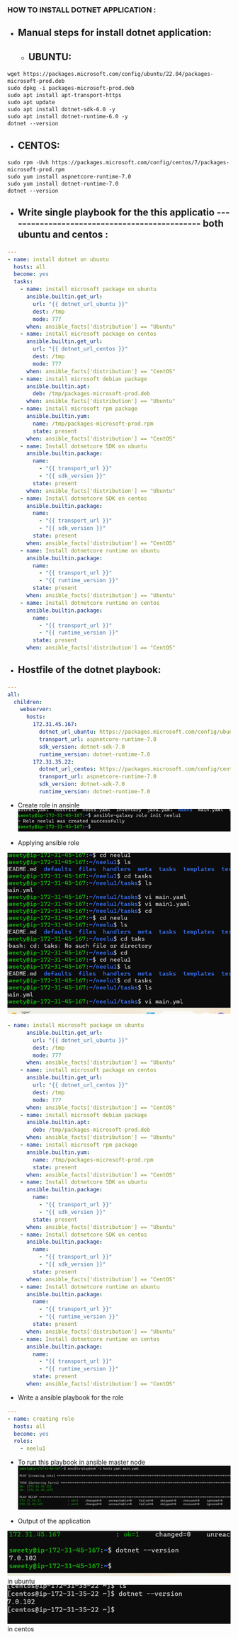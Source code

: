 ### HOW TO INSTALL DOTNET APPLICATION :

* Manual steps for install dotnet application:
  ------------------------------------------- 
   * UBUNTU:
     ------- 

```
wget https://packages.microsoft.com/config/ubuntu/22.04/packages-microsoft-prod.deb 
sudo dpkg -i packages-microsoft-prod.deb 
sudo apt install apt-transport-https 
sudo apt update 
sudo apt install dotnet-sdk-6.0 -y 
sudo apt install dotnet-runtime-6.0 -y
dotnet --version

```
   * CENTOS:
     -------

```
sudo rpm -Uvh https://packages.microsoft.com/config/centos/7/packages-microsoft-prod.rpm
sudo yum install aspnetcore-runtime-7.0
sudo yum install dotnet-runtime-7.0
dotnet --version

```
* Write single playbook for the this applicatio
  --------------------------------------------- both ubuntu and centos :
  ----------------------
```yaml
---
- name: install dotnet on ubuntu
  hosts: all
  become: yes
  tasks:
    - name: install microsoft package on ubuntu
      ansible.builtin.get_url:
        url: "{{ dotnet_url_ubuntu }}"
        dest: /tmp
        mode: 777
      when: ansible_facts['distribution'] == "Ubuntu"
    - name: install microsoft package on centos
      ansible.builtin.get_url:
        url: "{{ dotnet_url_centos }}"
        dest: /tmp
        mode: 777
      when: ansible_facts['distribution'] == "CentOS"
    - name: install microsoft debian package
      ansible.builtin.apt:
        deb: /tmp/packages-microsoft-prod.deb
      when: ansible_facts['distribution'] == "Ubuntu"
    - name: install microsoft rpm package
      ansible.builtin.yum:
        name: /tmp/packages-microsoft-prod.rpm
        state: present
      when: ansible_facts['distribution'] == "CentOS"
    - name: Install dotnetcore SDK on ubuntu
      ansible.builtin.package:
        name:
          - "{{ transport_url }}"
          - "{{ sdk_version }}"
        state: present
      when: ansible_facts['distribution'] == "Ubuntu"
    - name: Install dotnetcore SDK on centos
      ansible.builtin.package:
        name:
          - "{{ transport_url }}"
          - "{{ sdk_version }}"
        state: present
      when: ansible_facts['distribution'] == "CentOS"
    - name: Install dotnetcore runtime on ubuntu
      ansible.builtin.package:
        name:
          - "{{ transport_url }}"
          - "{{ runtime_version }}"
        state: present
      when: ansible_facts['distribution'] == "Ubuntu"
    - name: Install dotnetcore runtime on centos
      ansible.builtin.package:
        name:
          - "{{ transport_url }}"
          - "{{ runtime_version }}"
        state: present
      when: ansible_facts['distribution'] == "CentOS"  
```
* Hostfile of the dotnet playbook:
  --------------------------------
```yaml
---
all:
  children:
    webserver:
      hosts:
        172.31.45.167:
          dotnet_url_ubuntu: https://packages.microsoft.com/config/ubuntu/22.10/packages-microsoft-prod.deb 
          transport_url: aspnetcore-runtime-7.0
          sdk_version: dotnet-sdk-7.0 
          runtime_version: dotnet-runtime-7.0
        172.31.35.22:
          dotnet_url_centos: https://packages.microsoft.com/config/centos/7/packages-microsoft-prod.rpm 
          transport_url: aspnetcore-runtime-7.0
          sdk_version: dotnet-sdk-7.0 
          runtime_version: dotnet-runtime-7.0
```
* Create role in ansinle
![Preview](./Images/dotnet1.png)  

* Applying ansible role

![Preview](Images/dotnet2.png)
```yaml
- name: install microsoft package on ubuntu
      ansible.builtin.get_url:
        url: "{{ dotnet_url_ubuntu }}"
        dest: /tmp
        mode: 777
      when: ansible_facts['distribution'] == "Ubuntu"
    - name: install microsoft package on centos
      ansible.builtin.get_url:
        url: "{{ dotnet_url_centos }}"
        dest: /tmp
        mode: 777
      when: ansible_facts['distribution'] == "CentOS"
    - name: install microsoft debian package
      ansible.builtin.apt:
        deb: /tmp/packages-microsoft-prod.deb
      when: ansible_facts['distribution'] == "Ubuntu"
    - name: install microsoft rpm package
      ansible.builtin.yum:
        name: /tmp/packages-microsoft-prod.rpm
        state: present
      when: ansible_facts['distribution'] == "CentOS"
    - name: Install dotnetcore SDK on ubuntu
      ansible.builtin.package:
        name:
          - "{{ transport_url }}"
          - "{{ sdk_version }}"
        state: present
      when: ansible_facts['distribution'] == "Ubuntu"
    - name: Install dotnetcore SDK on centos
      ansible.builtin.package:
        name:
          - "{{ transport_url }}"
          - "{{ sdk_version }}"
        state: present
      when: ansible_facts['distribution'] == "CentOS"
    - name: Install dotnetcore runtime on ubuntu
      ansible.builtin.package:
        name:
          - "{{ transport_url }}"
          - "{{ runtime_version }}"
        state: present
      when: ansible_facts['distribution'] == "Ubuntu"
    - name: Install dotnetcore runtime on centos
      ansible.builtin.package:
        name:
          - "{{ transport_url }}"
          - "{{ runtime_version }}"
        state: present
      when: ansible_facts['distribution'] == "CentOS"
```
* Write a ansible playbook for the role
```yaml
---
- name: creating role
  hosts: all
  become: yes
  roles:
    - neelu1
```
* To run this playbook in ansible master node
![Preview](Images/dotnet3.png)

* Output of the application 

![Preview](Images/dotnet4.png) in ubuntu
![Preview](Images/dotnet5.png) in centos    

           
       
